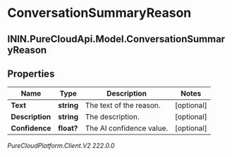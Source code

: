 # ConversationSummaryReason

## ININ.PureCloudApi.Model.ConversationSummaryReason

## Properties

|Name | Type | Description | Notes|
|------------ | ------------- | ------------- | -------------|
| **Text** | **string** | The text of the reason. | [optional] |
| **Description** | **string** | The description. | [optional] |
| **Confidence** | **float?** | The AI confidence value. | [optional] |



_PureCloudPlatform.Client.V2 222.0.0_
